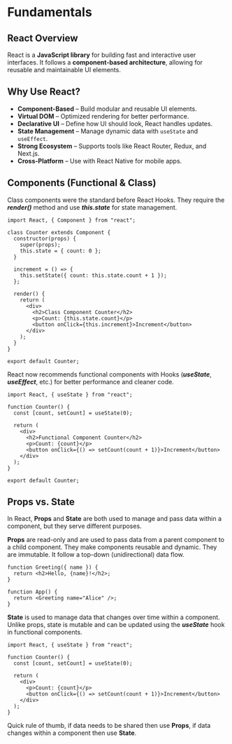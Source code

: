 # Fundamentals

## React Overview

React is a **JavaScript library** for building fast and interactive user interfaces. It follows a **component-based architecture**, allowing for reusable and maintainable UI elements.

## Why Use React?

- **Component-Based** – Build modular and reusable UI elements.
- **Virtual DOM** – Optimized rendering for better performance.
- **Declarative UI** – Define how UI should look, React handles updates.
- **State Management** – Manage dynamic data with `useState` and `useEffect`.
- **Strong Ecosystem** – Supports tools like React Router, Redux, and Next.js.
- **Cross-Platform** – Use with React Native for mobile apps.

## Components (Functional & Class)

Class components were the standard before React Hooks. They require the **_render()_** method and use **_this.state_** for state management.

```
import React, { Component } from "react";

class Counter extends Component {
  constructor(props) {
    super(props);
    this.state = { count: 0 };
  }

  increment = () => {
    this.setState({ count: this.state.count + 1 });
  };

  render() {
    return (
      <div>
        <h2>Class Component Counter</h2>
        <p>Count: {this.state.count}</p>
        <button onClick={this.increment}>Increment</button>
      </div>
    );
  }
}

export default Counter;
```

React now recommends functional components with Hooks (**_useState_**, **_useEffect_**, etc.) for better performance and cleaner code.

```
import React, { useState } from "react";

function Counter() {
  const [count, setCount] = useState(0);

  return (
    <div>
      <h2>Functional Component Counter</h2>
      <p>Count: {count}</p>
      <button onClick={() => setCount(count + 1)}>Increment</button>
    </div>
  );
}

export default Counter;
```

## Props vs. State

In React, **Props** and **State** are both used to manage and pass data within a component, but they serve different purposes.

**Props** are read-only and are used to pass data from a parent component to a child component. They make components reusable and dynamic. They are immutable. It follow a top-down (unidirectional) data flow.

```
function Greeting({ name }) {
  return <h2>Hello, {name}!</h2>;
}

function App() {
  return <Greeting name="Alice" />;
}
```

**State** is used to manage data that changes over time within a component. Unlike props, state is mutable and can be updated using the **_useState_** hook in functional components.

```
import React, { useState } from "react";

function Counter() {
  const [count, setCount] = useState(0);

  return (
    <div>
      <p>Count: {count}</p>
      <button onClick={() => setCount(count + 1)}>Increment</button>
    </div>
  );
}

```

Quick rule of thumb, if data needs to be shared then use **Props**, if data changes within a component then use **State**.
